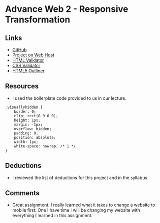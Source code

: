 # Advance Web 2 - Responsive Transformation

## Links
* [GitHub](https://github.com/vp811/project_transformation_vasquez_efren.git)
* [Project on Web Host](http://www.efrenvasquez.com/project_transformation_vasquez_efren/)
* [HTML Validator](https://validator.w3.org/nu/?doc=http%3A%2F%2Fwww.efrenvasquez.com%2Fproject_transformation_vasquez_efren%2F)
* [CSS Validator](https://jigsaw.w3.org/css-validator/validator?uri=http%3A%2F%2Fwww.efrenvasquez.com%2Fproject_transformation_vasquez_efren%2F&profile=css3&usermedium=all&warning=1&vextwarning=&lang=en)
* [HTML5 Outliner](https://gsnedders.html5.org/outliner/process.py?url=http%3A%2F%2Fwww.efrenvasquez.com%2Fproject_transformation_vasquez_efren%2F)

## Resources
* I used the boilerplate code provided to us in our lecture.
```
.visuallyhidden {
    border: 0;
    clip: rect(0 0 0 0);
    height: 1px;
    margin: -1px;
    overflow: hidden;
    padding: 0;
    position: absolute;
    width: 1px;
    white-space: nowrap; /* 1 */
}
```

## Deductions
* I reviewed the list of deductions for this project and in the syllabus

## Comments
* Great assignment. I really learned what it takes to change a website to mobile first. One I have time I will be changing my website with everything I learned in this assignment.
